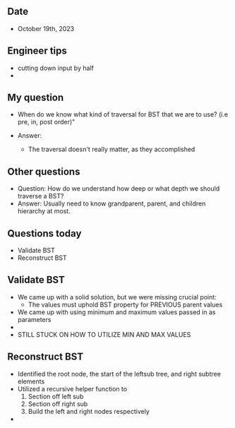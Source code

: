 
## Date 
- October 19th, 2023


## Engineer tips
- cutting down input by half
- 


## My question
- When do we know what kind of traversal for BST that we are to use? (i.e pre, in, post order)"

- Answer:
  - The traversal doesn't really matter, as they accomplished


## Other questions
- Question: How do we understand how deep or what depth we should traverse a BST?
- Answer: Usually need to know grandparent, parent, and children hierarchy at most.


## Questions today
- Validate BST
- Reconstruct BST


## Validate BST
- We came up with a solid solution, but we were missing crucial point:
  - The values must uphold BST property for PREVIOUS parent values
- We came up with using minimum and maximum values passed in as parameters
- 
- STILL STUCK ON HOW TO UTILIZE MIN AND MAX VALUES


## Reconstruct BST
- Identified the root node, the start of the leftsub tree, and right subtree elements
- Utilized a recursive helper function to 
  1) Section off left sub
  2) Section off right sub
  3) Build the left and right nodes respectively
- 